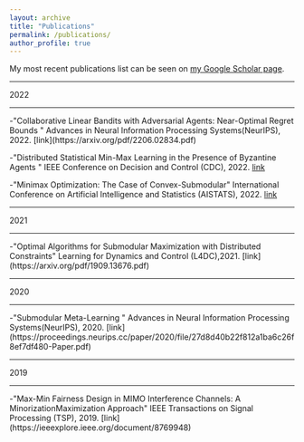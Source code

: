 ```yaml
---
layout: archive
title: "Publications"
permalink: /publications/
author_profile: true
---
```


My most recent publications list can be seen on [my Google Scholar page](https://scholar.google.com/citations?user=AikTZ-AAAAAJ&hl=en).

<hr>
2022
<hr>
-"Collaborative Linear Bandits with Adversarial Agents: Near-Optimal Regret Bounds " Advances in Neural Information Processing Systems(NeurIPS), 2022. [link](https://arxiv.org/pdf/2206.02834.pdf)

-"Distributed Statistical Min-Max Learning in the Presence of Byzantine Agents " IEEE Conference on Decision and Control (CDC), 2022. [link](https://arxiv.org/pdf/2204.03187.pdf)

-"Minimax Optimization: The Case of Convex-Submodular" International Conference on Artificial Intelligence and Statistics (AISTATS), 2022. [link](https://proceedings.mlr.press/v151/adibi22a/adibi22a.pdf)
<hr>
2021
<hr>
-"Optimal Algorithms for Submodular Maximization with Distributed Constraints" Learning for Dynamics and Control (L4DC),2021. [link](https://arxiv.org/pdf/1909.13676.pdf)
<hr>
2020
<hr>
-"Submodular Meta-Learning " Advances in Neural Information Processing Systems(NeurIPS), 2020. [link](https://proceedings.neurips.cc/paper/2020/file/27d8d40b22f812a1ba6c26f8ef7df480-Paper.pdf)
<hr>
2019
<hr>
-"Max-Min Fairness Design in MIMO Interference Channels: A MinorizationMaximization Approach" IEEE Transactions on Signal Processing (TSP), 2019. [link](https://ieeexplore.ieee.org/document/8769948)

